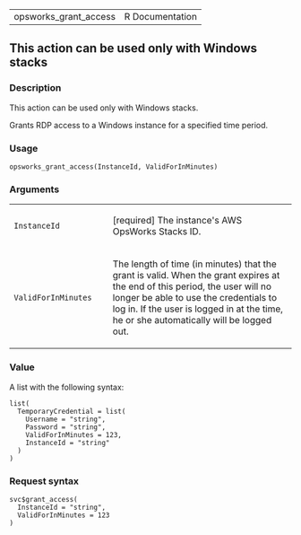 <table style="width: 100%;">
<tbody>
<tr class="odd">
<td>opsworks_grant_access</td>
<td style="text-align: right;">R Documentation</td>
</tr>
</tbody>
</table>

## This action can be used only with Windows stacks

### Description

This action can be used only with Windows stacks.

Grants RDP access to a Windows instance for a specified time period.

### Usage

    opsworks_grant_access(InstanceId, ValidForInMinutes)

### Arguments

<table>
<colgroup>
<col style="width: 35%" />
<col style="width: 65%" />
</colgroup>
<tbody>
<tr class="odd">
<td><code id="opsworks_grant_access_:_InstanceId">InstanceId</code></td>
<td><p>[required] The instance's AWS OpsWorks Stacks ID.</p></td>
</tr>
<tr class="even">
<td><code
id="opsworks_grant_access_:_ValidForInMinutes">ValidForInMinutes</code></td>
<td><p>The length of time (in minutes) that the grant is valid. When the
grant expires at the end of this period, the user will no longer be able
to use the credentials to log in. If the user is logged in at the time,
he or she automatically will be logged out.</p></td>
</tr>
</tbody>
</table>

### Value

A list with the following syntax:

    list(
      TemporaryCredential = list(
        Username = "string",
        Password = "string",
        ValidForInMinutes = 123,
        InstanceId = "string"
      )
    )

### Request syntax

    svc$grant_access(
      InstanceId = "string",
      ValidForInMinutes = 123
    )
